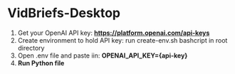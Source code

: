 # VidBriefs-Desktop

1. Get your OpenAI API key: **https://platform.openai.com/api-keys**
2. Create environment to hold API key:  run create-env.sh bashcript in root directory
3. Open .env file and paste iin: **OPENAI_API_KEY={api-key}**
4. **Run Python file**
